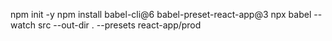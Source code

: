 npm init -y 
npm install babel-cli@6 babel-preset-react-app@3
npx babel --watch src --out-dir .  --presets react-app/prod 


